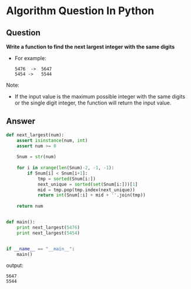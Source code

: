 Algorithm Question In Python
============================

## Question

**Write a function to find the next largest integer with the same digits**


* For example:

    ```
    5476  ->  5647
    5454 ->   5544
    ```

Note:

- If the input value is the maximum possible integer with the same digits or the single digit integer,
the function will return the input value.


## Answer

```python
def next_largest(num):
    assert isinstance(num, int)
    assert num >= 0
    
    Snum = str(num)
    
    for i in xrange(len(Snum)-2, -1, -1):
        if Snum[i] < Snum[i+1]:
            tmp = sorted(Snum[i:])
            next_unique = sorted(set(Snum[i:]))[1]
            mid = tmp.pop(tmp.index(next_unique))
            return int(Snum[:i] + mid + ''.join(tmp))
            
    return num


def main():
    print next_largest(5476)
    print next_largest(5454)


if __name__ == "__main__":
    main()
```

output:

```
5647
5544
```